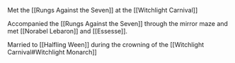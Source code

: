Met the [[Rungs Against the Seven]] at the [[Witchlight Carnival]]

Accompanied the [[Rungs Against the Seven]] through the mirror maze and met [[Norabel Lebaron]] and [[Essesse]].

Married to [[Halfling Ween]] during the crowning of the [[Witchlight Carnival#Witchlight Monarch]]
